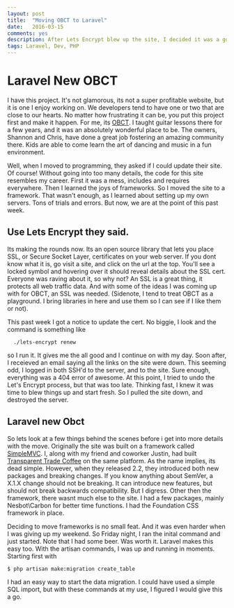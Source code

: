 ```yaml
---
layout: post
title:  "Moving OBCT to Laravel"
date:   2016-03-15
comments: yes
description: After Lets Encrypt blew up the site, I decided it was a good time to make some changes    
tags: Laravel, Dev, PHP
---
```


# Laravel New OBCT

I have this project. It's not glamorous, its not a super profitable website, but it is one I enjoy working on. We developers tend to 
have one or two that are close to our hearts. No matter how frustrating it can be, you put this project first and make it happen. 
For me, its [OBCT](http://offbroadwaykids.net). I taught guitar lessons there for a few years, and it was an absolutely wonderful 
place to be. The owners, Shannon and Chris, have done a great job fostering an amazing community there. Kids are able to come learn
the art of dancing and music in a fun environment. 

Well, when I moved to programming, they asked if I could update their site. Of course! Without going into too many details, the code
for this site resembles my career. First it was a mess, includes and requires everywhere. Then I learned the joys of frameworks. So I
moved the site to a framework. That wasn't enough, as I learned about setting up my own servers. Tons of trials and errors. But now,
we are at the point of this past week. 

## Use Lets Encrypt they said.

Its making the rounds now. Its an open source library that lets you place SSL, or Secure Socket Layer, certificates on your web server. 
If you dont know what it is, go visit a site, and click on the url at the top. You'll see a locked symbol and hovering over it should
reveal details about the SSL cert. Everyone was raving about it, so why not? An SSL is a great thing, it protects all web traffic data.
And with some of the ideas I was coming up with for OBCT, an SSL was needed. (Sidenote, I tend to treat OBCT as a playground. I bring
libraries in here and use them so I can see if I like them or not).

This past week I got a notice to update the cert. No biggie, I look and the command is something like 
```command-line
  ./lets-encrypt renew
```
so I run it. It gives me the all good and I continue on with my day.  Soon after, I receieved an email saying all the links on the site
were down. This seeming odd, I logged in both SSH'd to the server, and to the site. Sure enough, everything was a 404 error of awesome. 
At this point, I tried to undo the Let's Encrypt process, but that was too late. Thinking fast, I knew it was time to blew things up and 
start fresh. So I pulled the site down, and destroyed the server. 

## Laravel new Obct

So lets look at a few things behind the scenes before i get into more details with the move. Originally the site was built on a framework called [SimpleMVC](http://simplemvcframework.com). I, along with my friend and coworker Justin, had built [Transparent Trade Coffee](http://transparenttradecoffee.com) on the same platform. As the name implies, its dead simple. However, when they released 2.2, they introduced both new packages and breaking changes. If you know anything about SemVer, a X.1.X change should not be breaking. It can introduce new features, but should not break backwards compatibility. But I digress. Other then the framework, there wasnt much else to the site. I had a few packages, mainly Nesbot\Carbon for better time functions. I had the Foundation CSS framework in place. 

Deciding to move frameworks is no small feat. And it was even harder when I was giving up my weekend. So Friday night, I ran the inital command and just started. Note that I had some beer. Was worth it. Laravel makes this easy too. With the artisan commands, I was up and running in moments. Starting first with 
```command-line
$ php artisan make:migration create_table
```
I had an easy way to start the data migration. I could have used a simple SQL import, but with these commands at my use, I figured I would give this a go. 
